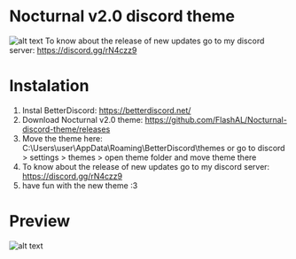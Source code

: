 # Nocturnal v2.0 discord theme
![alt text](https://i.imgur.com/T9Dni1Y.png)
To know about the release of new updates go to my discord server: https://discord.gg/rN4czz9
# Instalation
1. Instal BetterDiscord: https://betterdiscord.net/
2. Download Nocturnal v2.0 theme: https://github.com/FlashAL/Nocturnal-discord-theme/releases
3. Move the theme here: C:\Users\user\AppData\Roaming\BetterDiscord\themes
   or go to discord > settings > themes > open theme folder and move theme there
4. To know about the release of new updates go to my discord server: https://discord.gg/rN4czz9
5. have fun with the new theme :3
# Preview
![alt text](https://i.imgur.com/d7Hm2fM.png)
